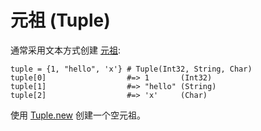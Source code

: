 # 元祖 (Tuple)

通常采用文本方式创建 [元祖](http://crystal-lang.org/api/Tuple.html):

```crystal
tuple = {1, "hello", 'x'} # Tuple(Int32, String, Char)
tuple[0]                  #=> 1       (Int32)
tuple[1]                  #=> "hello" (String)
tuple[2]                  #=> 'x'     (Char)
```

使用 [Tuple.new](http://crystal-lang.org/api/Tuple.html#new%28%2Aargs%29-class-method) 创建一个空元祖。
